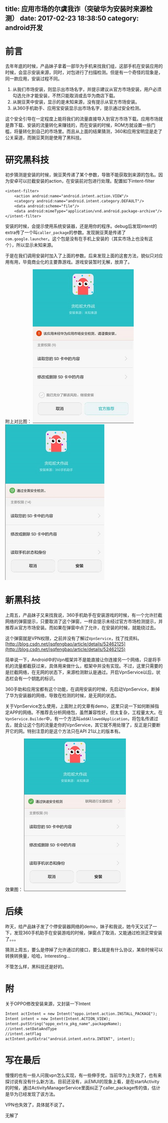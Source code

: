 title: 应用市场的尔虞我诈（突破华为安装时来源检测）
date: 2017-02-23 18:38:50
category: android开发
---

# 前言

去年年底的时候，产品妹子拿着一部华为手机来找我们组，这部手机在安装应用的时候，会显示安装来源，同时，对包进行了扫描检测。但是有一个奇怪的现象是，同一款应用，安装过程不同。
1. 从我们市场安装，则显示出市场名字，并提示建议从官方市场安装，用户必须勾选允许才能安装，不然只能取消或去华为商店下载。
2. 从豌豆荚中安装，显示的是未知来源，没有提示从官方市场安装。
3. 从360手机助手、应用宝安装显示出市场名字，提示通过安全检测。

这个安全引导在一定程度上能将我们的流量直接导入到官方市场下载。应用市场就是靠下载、安装的流量转化来赚钱的，而在安装的时候，ROM方就设置一些门槛，将量转化到自己的市场里。而且从上面的结果猜测，360和应用宝明显是走了公关渠道，而豌豆荚则是使用了黑科技。

<!-- more -->

# 研究黑科技
初步猜测是安装的时候，豌豆荚传递了某个参数，导致不能获取到来源的包名。因为安卓可以拦截安装的action，在安装前对包进行处理。配置如下intent-filter
```
<intent-filter>
	<action android:name="android.intent.action.VIEW"/>
	<category android:name="android.intent.category.DEFAULT"/>
	<data android:scheme="file"/>
	<data android:mimeType="application/vnd.android.package-archive"/>
</intent-filter>
```

安装的时候，会提示使用系统安装器，还是用你的程序。debug后发现intent的extra传了一个叫`caller_package`的参数。发现豌豆荚是传递了`com.google.launcher`。这个包是没有在手机上安装的（其实市场上也没有这个），所以显示未知来源。

于是在我们调用安装时加入了上面的参数。后来发现上面的这套方法，貌似只对应用有用，毕竟商业化的主要靠游戏。游戏安装暂时无解，放弃了。

附上对比图：
![我们的APP](/image/20170223/our.jpg)![360手机助手](/image/20170223/360.jpg)

# 新黑科技

上周五，产品妹子又来找我说，360手机助手在安装游戏的时候，有一个允许拦截网络的弹窗提示，只要取消了这个弹窗，一样会提示未经过官方市场检测提示，并推荐从官方市场安装。而如果在弹窗中点了允许，在安装的时候，就能绕过去。

这个弹窗就是VPN权限，之前并没有了解过`VpnService`，找了找资料。
[http://blog.csdn.net/jsqfengbao/article/details/52462125](http://blog.csdn.net/jsqfengbao/article/details/52462125)

简单说一下，Android中的Vpn框架并不是能直接让你连接另一个网络，只是将手机的流量都截获过来，具体用来做什么，框架中并没有实现。不过，这里只需要的是拦截网络，在无网的状态下，来源检测默认是通过。开启VpnService以后，状态栏会有一个钥匙的标识。

360手助和应用宝都有这个功能，在调用安装的时候，先启动VpnService，断掉了华为安装器的网络，导致在检测的时候，是无网的状态。

关于VpnService怎么使用，上面附上的文章有demo，这里只说一下如何断掉指定APP的网络。不推荐去分析网络包，虽然兼容性好，但太复杂，工程量太大。在`VpnService.Builder`中，有一个方法叫`addAllowedApplication`，将包名传递过去，就会让这个包的流量走你的VpnService，其它就不用处理了，反正是只要断开它的网。特别注意的是这个方法只在API 21以上的版本有。

效果图：
![加入VPN功能](/image/20170223/our-vpn.jpg)

# 后续
昨天，给产品妹子发了个停安装器网络的demo，妹子和我说，她今天又试了一下，发现360手机助手在安装游戏的时候，弹窗点了取消，又能通过检测正常安装了。。。

猜测上周五，要么是停掉了允许通过的接口，要么就是有什么协议，某些时候可以转换转换量，哈哈，Interesting...

不管怎么样，黑科技还是好的。

# 附

关于OPPO修改安装来源，又封装一下Intent
```
Intent actIntent = new Intent("oppo.intent.action.INSTALL_PACKAGE");
Intent intent = new Intent(Intent.ACTION_VIEW);
intent.putString("oppo_extra_pkg_name",packageName);
//intent.setDataAndType
//intent.setFlag
actIntent.putExtra("android.intent.extra.INTENT", intent);
```


# 写在最后
慢慢的也有一些人问我vpn怎么实现，有一些伸手党，当前华为上失效了，也有来探讨说有没有什么新方法。目前还没有，从EMUI的现象上看，是在startActivity的时候，通过ActivityManagerService里面纠正了caller_package传的值，估计是华为已经发现了该方法。

VPN也失效了，具体就不说了。

无解了
